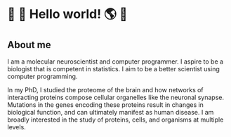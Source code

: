 # :goat: :mount_fuji: Hello world! :earth_americas: :ocean:

## About me

I am a molecular neuroscientist and computer programmer. I aspire to be a
biologist that is competent in statistics. I aim to be a better scientist using
computer programming.

In my PhD, I studied the proteome of the brain and how networks of interacting
proteins compose cellular organelles like the neuronal synapse.  Mutations in
the genes encoding these proteins result in changes in biological function, and
can ultimately manifest as human disease. I am broadly interested in the study of
proteins, cells, and organisms at multiple levels. 
